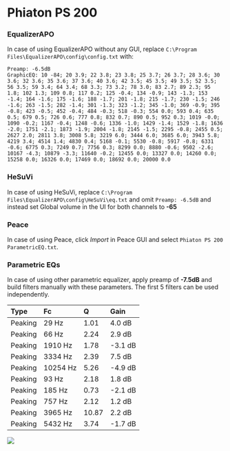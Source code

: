 # Phiaton PS 200

### EqualizerAPO
In case of using EqualizerAPO without any GUI, replace `C:\Program Files\EqualizerAPO\config\config.txt`
with:
```
Preamp: -6.5dB
GraphicEQ: 10 -84; 20 3.9; 22 3.8; 23 3.8; 25 3.7; 26 3.7; 28 3.6; 30 3.6; 32 3.6; 35 3.6; 37 3.6; 40 3.6; 42 3.5; 45 3.5; 49 3.5; 52 3.5; 56 3.5; 59 3.4; 64 3.4; 68 3.3; 73 3.2; 78 3.0; 83 2.7; 89 2.3; 95 1.8; 102 1.3; 109 0.8; 117 0.2; 125 -0.4; 134 -0.9; 143 -1.3; 153 -1.4; 164 -1.6; 175 -1.6; 188 -1.7; 201 -1.8; 215 -1.7; 230 -1.5; 246 -1.6; 263 -1.5; 282 -1.4; 301 -1.3; 323 -1.2; 345 -1.0; 369 -0.9; 395 -0.8; 423 -0.5; 452 -0.4; 484 -0.3; 518 -0.3; 554 0.0; 593 0.4; 635 0.5; 679 0.5; 726 0.6; 777 0.8; 832 0.7; 890 0.5; 952 0.3; 1019 -0.0; 1090 -0.2; 1167 -0.4; 1248 -0.6; 1336 -1.0; 1429 -1.4; 1529 -1.8; 1636 -2.0; 1751 -2.1; 1873 -1.9; 2004 -1.8; 2145 -1.5; 2295 -0.8; 2455 0.5; 2627 2.0; 2811 3.8; 3008 5.8; 3219 6.0; 3444 6.0; 3685 6.0; 3943 5.8; 4219 3.4; 4514 1.4; 4830 0.4; 5168 -0.1; 5530 -0.8; 5917 -0.8; 6331 -0.6; 6775 0.3; 7249 0.7; 7756 0.3; 8299 0.0; 8880 -0.6; 9502 -2.6; 10167 -4.3; 10879 -3.3; 11640 -0.2; 12455 0.0; 13327 0.0; 14260 0.0; 15258 0.0; 16326 0.0; 17469 0.0; 18692 0.0; 20000 0.0
```

### HeSuVi
In case of using HeSuVi, replace `C:\Program Files\EqualizerAPO\config\HeSuVi\eq.txt` and omit `Preamp:
-6.5dB` and instead set Global volume in the UI for both channels to **-65**

### Peace
In case of using Peace, click *Import* in Peace GUI and select `Phiaton PS 200 ParametricEQ.txt`.

### Parametric EQs
In case of using other parametric equalizer, apply preamp of **-7.5dB** and build filters manually with
these parameters. The first 5 filters can be used independently.

| Type    | Fc       |     Q | Gain    |
|:--------|:---------|:------|:--------|
| Peaking | 29 Hz    |  1.01 | 4.0 dB  |
| Peaking | 66 Hz    |  2.24 | 2.9 dB  |
| Peaking | 1910 Hz  |  1.78 | -3.1 dB |
| Peaking | 3334 Hz  |  2.39 | 7.5 dB  |
| Peaking | 10254 Hz |  5.26 | -4.9 dB |
| Peaking | 93 Hz    |  2.18 | 1.8 dB  |
| Peaking | 185 Hz   |  0.73 | -2.1 dB |
| Peaking | 757 Hz   |  2.12 | 1.2 dB  |
| Peaking | 3965 Hz  | 10.87 | 2.2 dB  |
| Peaking | 5432 Hz  |  3.74 | -1.7 dB |

![](https://raw.githubusercontent.com/jaakkopasanen/AutoEq/master/results/innerfidelity/sbaf-serious/Phiaton%20PS%20200/Phiaton%20PS%20200.png)